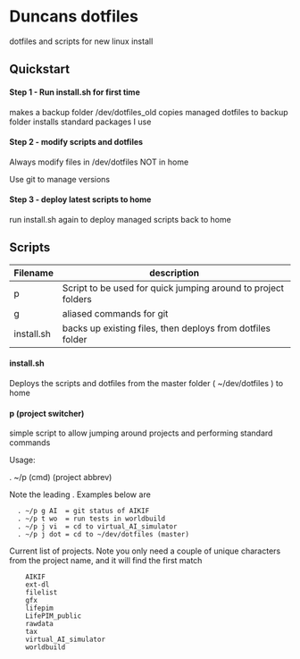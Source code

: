 # Duncans dotfiles
dotfiles and scripts for new linux install

## Quickstart
#### Step 1 - Run install.sh for first time
makes a backup folder /dev/dotfiles_old
copies managed dotfiles to backup folder
installs standard packages I use

#### Step 2 - modify scripts and dotfiles
Always modify files in /dev/dotfiles NOT in home

Use git to manage versions

#### Step 3 - deploy latest scripts to home
run install.sh again to deploy managed scripts back to home


## Scripts 

|Filename | description |
 --- | ---      
|p | Script to be used for quick jumping around to project folders|
|g | aliased commands for git|
|install.sh		  | backs up existing files, then deploys from dotfiles folder|

#### install.sh
Deploys the scripts and dotfiles from the master folder ( ~/dev/dotfiles ) to home


#### p (project switcher)
simple script to allow jumping around projects and performing standard commands

Usage: 

. ~/p (cmd) (project abbrev)

Note the leading .  Examples below are

```
  . ~/p g AI  = git status of AIKIF           
  . ~/p t wo  = run tests in worldbuild       
  . ~/p j vi  = cd to virtual_AI_simulator    
  . ~/p j dot = cd to ~/dev/dotfiles (master) 
```

Current list of projects. Note you only need a couple of unique characters from the project name, and it will find the first match

```
	AIKIF
	ext-dl
	filelist
	gfx
	lifepim
	LifePIM_public
	rawdata 
	tax
	virtual_AI_simulator 
	worldbuild
```
